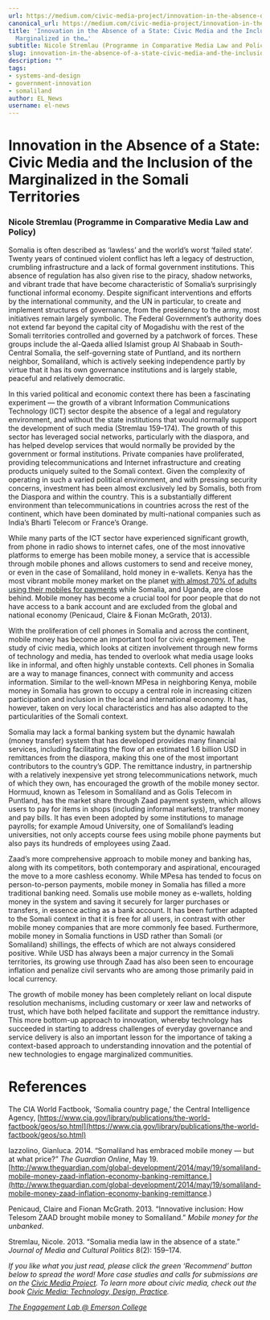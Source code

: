 ```yaml
---
url: https://medium.com/civic-media-project/innovation-in-the-absence-of-a-state-civic-media-and-the-inclusion-of-the-marginalized-in-the-1520cbcbc31
canonical_url: https://medium.com/civic-media-project/innovation-in-the-absence-of-a-state-civic-media-and-the-inclusion-of-the-marginalized-in-the-1520cbcbc31
title: 'Innovation in the Absence of a State: Civic Media and the Inclusion of the
  Marginalized in the…'
subtitle: Nicole Stremlau (Programme in Comparative Media Law and Policy)
slug: innovation-in-the-absence-of-a-state-civic-media-and-the-inclusion-of-the-marginalized-in-the
description: ""
tags:
- systems-and-design
- government-innovation
- somaliland
author: EL_News
username: el-news
---
```


# Innovation in the Absence of a State: Civic Media and the Inclusion of the Marginalized in the Somali Territories

### Nicole Stremlau (Programme in Comparative Media Law and Policy)

Somalia is often described as ‘lawless’ and the world’s worst ‘failed state’. Twenty years of continued violent conflict has left a legacy of destruction, crumbling infrastructure and a lack of formal government institutions. This absence of regulation has also given rise to the piracy, shadow networks, and vibrant trade that have become characteristic of Somalia’s surprisingly functional informal economy. Despite significant interventions and efforts by the international community, and the UN in particular, to create and implement structures of governance, from the presidency to the army, most initiatives remain largely symbolic. The Federal Government’s authority does not extend far beyond the capital city of Mogadishu with the rest of the Somali territories controlled and governed by a patchwork of forces. These groups include the al-Qaeda allied Islamist group Al Shabaab in South-Central Somalia, the self-governing state of Puntland, and its northern neighbor, Somaliland, which is actively seeking independence partly by virtue that it has its own governance institutions and is largely stable, peaceful and relatively democratic.

In this varied political and economic context there has been a fascinating experiment — the growth of a vibrant Information Communications Technology (ICT) sector despite the absence of a legal and regulatory environment, and without the state institutions that would normally support the development of such media (Stremlau 159–174). The growth of this sector has leveraged social networks, particularly with the diaspora, and has helped develop services that would normally be provided by the government or formal institutions. Private companies have proliferated, providing telecommunications and Internet infrastructure and creating products uniquely suited to the Somali context. Given the complexity of operating in such a varied political environment, and with pressing security concerns, investment has been almost exclusively led by Somalis, both from the Diaspora and within the country. This is a substantially different environment than telecommunications in countries across the rest of the continent, which have been dominated by multi-national companies such as India’s Bharti Telecom or France’s Orange.

While many parts of the ICT sector have experienced significant growth, from phone in radio shows to internet cafes, one of the most innovative platforms to emerge has been mobile money, a service that is accessible through mobile phones and allows customers to send and receive money, or even in the case of Somaliland, hold money in e-wallets. Kenya has the most vibrant mobile money market on the planet [with almost 70% of adults using their mobiles for payments](http://www.gsma.com/mobilefordevelopment/wp-content/uploads/2013/07/Telesom-Somaliland.pdf) while Somalia, and Uganda, are close behind. Mobile money has become a crucial tool for poor people that do not have access to a bank account and are excluded from the global and national economy (Penicaud, Claire & Fionan McGrath, 2013).

With the proliferation of cell phones in Somalia and across the continent, mobile money has become an important tool for civic engagement. The study of civic media, which looks at citizen involvement through new forms of technology and media, has tended to overlook what media usage looks like in informal, and often highly unstable contexts. Cell phones in Somalia are a way to manage finances, connect with community and access information. Similar to the well-known MPesa in neighboring Kenya, mobile money in Somalia has grown to occupy a central role in increasing citizen participation and inclusion in the local and international economy. It has, however, taken on very local characteristics and has also adapted to the particularities of the Somali context.

Somalia may lack a formal banking system but the dynamic hawalah (money transfer) system that has developed provides many financial services, including facilitating the flow of an estimated 1.6 billion USD in remittances from the diaspora, making this one of the most important contributors to the country’s GDP. The remittance industry, in partnership with a relatively inexpensive yet strong telecommunications network, much of which they own, has encouraged the growth of the mobile money sector. Hormuud, known as Telesom in Somaliland and as Golis Telecom in Puntland, has the market share through Zaad payment system, which allows users to pay for items in shops (including informal markets), transfer money and pay bills. It has even been adopted by some institutions to manage payrolls; for example Amoud University, one of Somaliland’s leading universities, not only accepts course fees using mobile phone payments but also pays its hundreds of employees using Zaad.

Zaad’s more comprehensive approach to mobile money and banking has, along with its competitors, both contemporary and aspirational, encouraged the move to a more cashless economy. While MPesa has tended to focus on person-to-person payments, mobile money in Somalia has filled a more traditional banking need. Somalis use mobile money as e-wallets, holding money in the system and saving it securely for larger purchases or transfers, in essence acting as a bank account. It has been further adapted to the Somali context in that it is free for all users, in contrast with other mobile money companies that are more commonly fee based. Furthermore, mobile money in Somalia functions in USD rather than Somali (or Somaliland) shillings, the effects of which are not always considered positive. While USD has always been a major currency in the Somali territories, its growing use through Zaad has also been seen to encourage inflation and penalize civil servants who are among those primarily paid in local currency.

The growth of mobile money has been completely reliant on local dispute resolution mechanisms, including customary or xeer law and networks of trust, which have both helped facilitate and support the remittance industry. This more bottom-up approach to innovation, whereby technology has succeeded in starting to address challenges of everyday governance and service delivery is also an important lesson for the importance of taking a context-based approach to understanding innovation and the potential of new technologies to engage marginalized communities.

# References

The CIA World Factbook, ‘Somalia country page,’ the Central Intelligence Agency, [https://www.cia.gov/library/publications/the-world-factbook/geos/so.html](https://www.cia.gov/library/publications/the-world-factbook/geos/so.html)

Iazzolino, Gianluca. 2014. “Somaliland has embraced mobile money — but at what price?” *The Guardian Online*, May 19. [http://www.theguardian.com/global-development/2014/may/19/somaliland-mobile-money-zaad-inflation-economy-banking-remittance.](http://www.theguardian.com/global-development/2014/may/19/somaliland-mobile-money-zaad-inflation-economy-banking-remittance.)

Penicaud, Claire and Fionan McGrath. 2013. “Innovative inclusion: How Telesom ZAAD brought mobile money to Somaliland.” *Mobile money for the unbanked*.

Stremlau, Nicole. 2013. “Somalia media law in the absence of a state.” *Journal of Media and Cultural Politics* 8(2): 159–174.

*If you like what you just read, please click the green ‘Recommend’ button below to spread the word! More case studies and calls for submissions are on the [Civic Media Project](http://www.civicmediaproject.com). To learn more about civic media, check out the book [Civic Media: Technology, Design, Practice](https://mitpress.mit.edu/books/civic-media).*

[*The Engagement Lab @ Emerson College*](http://elab.emerson.edu)


